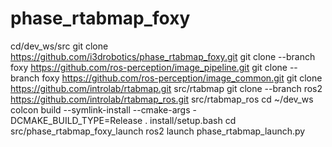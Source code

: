 # phase_rtabmap_foxy

cd/dev_ws/src
git clone https://github.com/i3drobotics/phase_rtabmap_foxy.git
git clone --branch foxy https://github.com/ros-perception/image_pipeline.git
git clone --branch foxy https://github.com/ros-perception/image_common.git
git clone https://github.com/introlab/rtabmap.git src/rtabmap
git clone --branch ros2 https://github.com/introlab/rtabmap_ros.git src/rtabmap_ros
cd ~/dev_ws
colcon build --symlink-install --cmake-args -DCMAKE_BUILD_TYPE=Release
. install/setup.bash
cd src/phase_rtabmap_foxy_launch
ros2 launch phase_rtabmap_launch.py